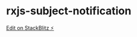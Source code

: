 # rxjs-subject-notification

[Edit on StackBlitz ⚡️](https://stackblitz.com/edit/rxjs-subject-notification)